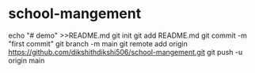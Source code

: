 # school-mangement
echo "# demo" >>README.md
git init 
git add README.md 
git commit -m "first commit"
git branch -m main
git remote add origin https://github.com/dikshithdikshi506/school-mangement.git
git push -u origin main
